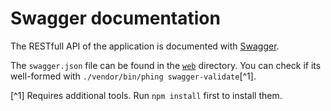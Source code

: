 # Swagger documentation

The RESTfull API of the application is documented with [Swagger](http://swagger.io/specification/).

The `swagger.json` file can be found in the [`web`](./../filesystem-layout/web.md)
 directory. You can check if its well-formed with `./vendor/bin/phing swagger-validate`[^1].
 
 [^1] Requires additional tools. Run `npm install` first to install them.
